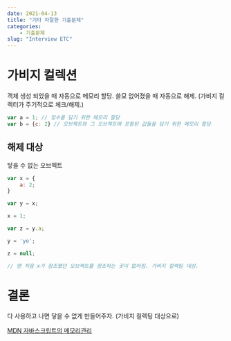 ```yaml
---
date: 2021-04-13
title: "기타 자잘한 기출문제"
categories: 
    - 기출문제
slug: "Interview ETC"
---
```


# 가비지 컬렉션

객체 생성 되었을 때 자동으로 메모리 할당.
쓸모 없어졌을 때 자동으로 해제. (가비지 컬렉터가 주기적으로 체크/해제.)

```js
var a = 1; // 정수를 담기 위한 메모리 할당
var b = {c: 2} // 오브젝트와 그 오브젝트에 포함된 값들을 담기 위한 메모리 할당
```

## 해제 대상

닿을 수 없는 오브젝트

```js
var x = {
    a: 2;
}

var y = x;

x = 1;

var z = y.a;

y = 'yo';

z = null;

// 맨 처음 x가 참조했던 오브젝트를 참조하는 곳이 없어짐. 가비지 컬렉팅 대상.
```

# 결론

다 사용하고 나면 닿을 수 없게 만들어주자. (가비지 컬렉팅 대상으로)


[MDN 자바스크립트의 메모리관리](https://developer.mozilla.org/ko/docs/Web/JavaScript/Memory_Management)
